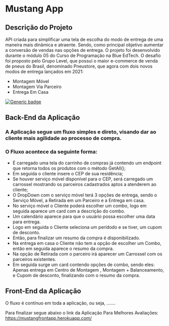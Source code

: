 # Mustang App
## Descrição do Projeto
API criada para  simplificar uma tela de escolha do modo de entrega de uma maneira mais dinâmica e atraente. Sendo, como principal objetivo aumentar a conversão de vendas nas opções de entrega.
O projeto foi desenvolvido durante o módulo 05 do Curso de Programação na Blue EdTech. O desafio foi proposto pelo Grupo Level, que possui o maior e-commerce de venda de pneus do Brasil, denominado Pneustore, que agora com dois novos modos de entrega lançados em 2021:

- Montagem Móvel
- Montagem Via Parceiro
- Entrega Em Casa

[![Generic badge](https://img.shields.io/badge/Version-1.0-<COLOR>.svg)](https://shields.io/)

## Back-End da Aplicação

### A Aplicação segue um fluxo simples e direto, visando dar ao cliente mais agilidade ao processo de compra.

### O Fluxo acontece da seguinte forma:

- É carregado uma tela do carrinho de compras  já contendo um endpoint que retorna todos os produtos com o método GetAll();
- Em seguida o cliente insere o CEP de sua residência;
- Se houver serviço móvel disponível para o CEP, será carregado um carrossel mostrando os parceiros cadastrados aptos a atenderem ao cliente;
- O DropDown com o serviço móvel terá 3 opções de entrega, sendo o Serviço Móvel, a Retirada em um Parceiro e a Entrega em casa.
- No serviço móvel o Cliente poderá escolher um combo, logo em seguida aparece um card com a descrição do combo.
- Um calendário aparece para que o usuário possa escolher uma data para entrega.
- Logo em seguida o Cliente seleciona um perídodo e se tiver, um cupom de desconto.
- Então, para finalizar um resumo da compra é disponibilizado.
- Na entrega em casa o Cliente não tem a opção de escolher um Combo, então em seguida aparece o resumo da compra.
- Na opção de Retirada com o parceiro irá aparecer um  Carrossel com os parceiros existentes.
- Em seguida surge um card contendo opções de combo, sendo eles:  Apenas entrega em Centro de Montagem ,  Montagem + Balanceamento, e Cupom de  desconto, finalizando com  o resumo da compra.

## Front-End da Aplicação
O fluxo  é  contínuo em toda a aplicação, ou seja,  .......






Para finalizar segue abaixo o link da Aplicação Para Melhores Avaliações:
https://mustangfrontapp.herokuapp.com/

